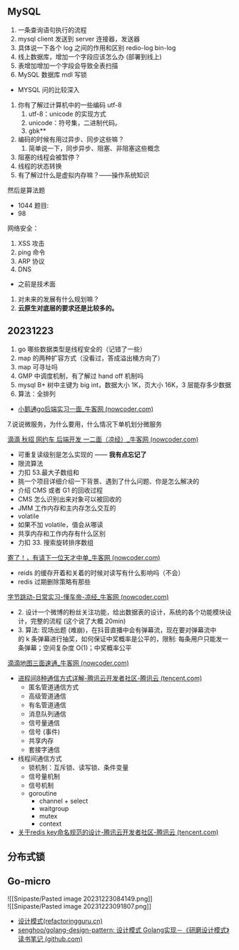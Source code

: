 ## MySQL

1. 一条查询语句执行的流程
2. mysql client 发送到 server 连接器，发送器
3. 具体说一下各个 log 之间的作用和区别 redio-log bin-log
4. 线上数据库，增加一个字段应该怎么办 (部署到线上)
5. 表增加增加一个字段会导致全表扫描
6. MySQL 数据库 mdl 写锁

- MYSQL 问的比较深入

1. 你有了解过计算机中的一些编码 utf-8
	1. utf-8：unicode 的实现方式
	2. unicode：符号集，二进制代码。
	3. gbk**
2. 编码的时候有用过异步、同步这些嘛？
	1. 简单说一下，同步异步、阻塞、非阻塞这些概念
3. 阻塞的线程会被暂停？
4. 线程的状态转换
5. 有了解过什么是虚拟内存嘛？——操作系统知识

然后是算法题

- 1044 题目:
- 98

网络安全：

1. XSS 攻击
2. ping 命令
3. ARP 协议
4. DNS

- 之前是技术面

1. 对未来的发展有什么规划嘛？
2. **云原生对底层的要求还是比较多的。**

## 20231223

1. go 哪些数据类型是线程安全的（记错了一些）
2. map 的两种扩容方式（没看过，答成溢出桶方向了）
3. map 可寻址吗
4. GMP 中调度机制，有了解过 hand off 机制吗
5. mysql B+ 树中主键为 big int，数据大小 1K，页大小 16K，3 层能存多少数据
6. 算法：全排列

- [小鹅通go后端实习一面_牛客网 (nowcoder.com)](https://www.nowcoder.com/feed/main/detail/ff9f58613dd84e9f9ddc62eb0d531435?sourceSSR=search)

7.说说微服务，为什么要用，什么情况下单机划分微服务

[滴滴 秋招 网约车 后端开发 一二面（凉经）_牛客网 (nowcoder.com)](https://www.nowcoder.com/discuss/567296604001009664?sourceSSR=search)

- 可重复读级别是怎么实现的 —— **我有点忘记了**
- 限流算法
- 力扣 53.最大子数组和
- 挑一个项目详细介绍一下背景、遇到了什么问题、你是怎么解决的
- 介绍 CMS 或者 G1 的回收过程
- CMS 怎么识别出来对象可以被回收的
- JMM 工作内存和主内存怎么交互的
- volatile
- 如果不加 volatile，值会从哪读
- 共享内存和工作内存有什么区别
- 力扣 33. 搜索旋转排序数组

[寄了！，有请下一位天才中单_牛客网 (nowcoder.com)](https://www.nowcoder.com/discuss/567019741512990720?sourceSSR=search)

- reids 的缓存开着和关着的时候对读写有什么影响吗（不会）
- redis 过期删除策略有那些

[字节跳动-日常实习-懂车帝-凉经_牛客网 (nowcoder.com)](https://www.nowcoder.com/feed/main/detail/379d8c08c9294cbb93b96929e0f0af26?sourceSSR=search)

- 2. 设计一个微博的粉丝关注功能，给出数据表的设计，系统的各个功能模块设计，完整的流程 (这个说了大概 20min)
- 3. 算法: 现场出题 (难崩)，在抖音直播中会有弹幕流，现在要对弹幕流中的 k 条弹幕进行抽奖，如何保证中奖概率是公平的，限制: 每条用户只能发一条弹幕；空间复杂度 O(1)；中奖概率公平

[滴滴地图三面速通_牛客网 (nowcoder.com)](https://www.nowcoder.com/feed/main/detail/10340b068c664dc7b4a6155609de5e72?sourceSSR=search)

- [进程间8种通信方式详解-腾讯云开发者社区-腾讯云 (tencent.com)](https://cloud.tencent.com/developer/article/1690556)
	- 匿名管道通信方式
	- 高级管道通信
	- 有名管道通信
	- 消息队列通信
	- 信号量通信
	- 信号 (事件)
	- 共享内存
	- 套接字通信
- 线程间通信方式  
	- 锁机制：互斥锁、读写锁、条件变量
	- 信号量机制
	- 信号机制
	- goroutine
		- channel + select
		- waitgroup
		- mutex
		- context
- [关于redis key命名规范的设计-腾讯云开发者社区-腾讯云 (tencent.com)](https://cloud.tencent.com/developer/article/1551803)

## 分布式锁

## Go-micro

![[Snipaste/Pasted image 20231223084149.png]]  
![[Snipaste/Pasted image 20231223091807.png]]

- [设计模式(refactoringguru.cn)](https://refactoringguru.cn/design-patterns/go)
- [senghoo/golang-design-pattern: 设计模式 Golang实现－《研磨设计模式》读书笔记 (github.com)](https://github.com/senghoo/golang-design-pattern)
